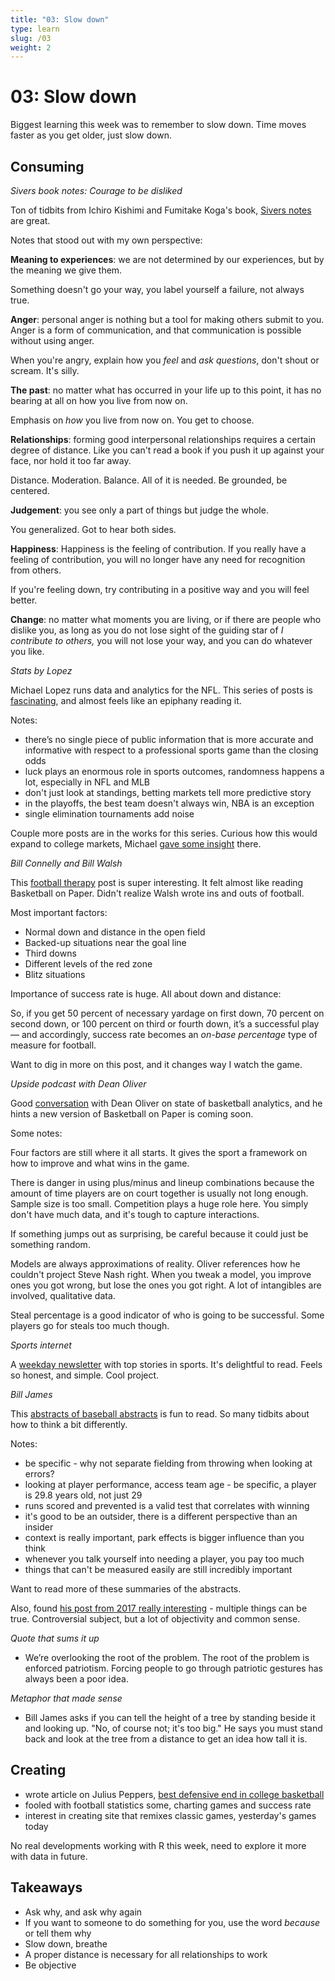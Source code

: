 ```yaml
---
title: "03: Slow down"
type: learn
slug: /03
weight: 2
---
```


# 03: Slow down 

Biggest learning this week was to remember to slow down. Time moves faster as you get older, just slow down. 


## Consuming

*Sivers book notes: Courage to be disliked*

Ton of tidbits from Ichiro Kishimi and Fumitake Koga's book, [Sivers notes](https://sivers.org/book/Disliked) are great. 

Notes that stood out with my own perspective: 

**Meaning to experiences**: we are not determined by our experiences, but by the meaning we give them. 

Something doesn't go your way, you label yourself a failure, not always true. 

**Anger**: personal anger is nothing but a tool for making others submit to you. Anger is a form of communication, and that communication is possible without using anger.

When you're angry, explain how you *feel* and *ask questions*, don't shout or scream. It's silly. 

**The past**: no matter what has occurred in your life up to this point, it has no bearing at all on how you live from now on.

Emphasis on *how* you live from now on. You get to choose. 

**Relationships**: forming good interpersonal relationships requires a certain degree of distance. Like you can't read a book if you push it up against your face, nor hold it too far away.

Distance. Moderation. Balance. All of it is needed. Be grounded, be centered. 

**Judgement**: you see only a part of things but judge the whole. 

You generalized. Got to hear both sides. 

**Happiness**: Happiness is the feeling of contribution. If you really have a feeling of contribution, you will no longer have any need for recognition from others.

If you're feeling down, try contributing in a positive way and you will feel better. 

**Change**: no matter what moments you are living, or if there are people who dislike you, as long as you do not lose sight of the guiding star of *I contribute to others,* you will not lose your way, and you can do whatever you like.


*Stats by Lopez* 

Michael Lopez runs data and analytics for the NFL. This series of posts is [fascinating](http://statsbylopez.netlify.com/post/lessons-hidden-in-sports-betting-markets/), and almost feels like an epiphany reading it. 

Notes: 

- there’s no single piece of public information that is more accurate and informative with respect to a professional sports game than the closing odds
- luck plays an enormous role in sports outcomes, randomness happens a lot, especially in NFL and MLB
- don't just look at standings, betting markets tell more predictive story  
- in the playoffs, the best team doesn't always win, NBA is an exception 
- single elimination tournaments add noise 

Couple more posts are in the works for this series. Curious how this would expand to college markets, Michael [gave some insight](https://twitter.com/StatsbyLopez/status/1035322286356811776) there. 

*Bill Connelly and Bill Walsh* 

This [football therapy](https://www.sbnation.com/nfl/2018/8/29/17337240/2018-nfl-preview-advance-stats-data-offense-defense-football-by-the-numbers) post is super interesting. It felt almost like reading Basketball on Paper. Didn't realize Walsh wrote ins and outs of football. 

Most important factors: 

- Normal down and distance in the open field
- Backed-up situations near the goal line
- Third downs
- Different levels of the red zone
- Blitz situations

Importance of success rate is huge. All about down and distance: 

So, if you get 50 percent of necessary yardage on first down, 70 percent on second down, or 100 percent on third or fourth down, it’s a successful play — and accordingly, success rate becomes an *on-base percentage* type of measure for football.

Want to dig in more on this post, and it changes way I watch the game. 

*Upside podcast with Dean Oliver* 

Good [conversation](https://www.yurview.com/upside-podcast/dean-oliver/?utm_campaign=Sports%20-%20July%202018&utm_content=76519732&utm_medium=social&utm_source=twitter) with Dean Oliver on state of basketball analytics, and he hints a new version of Basketball on Paper is coming soon. 

Some notes: 

Four factors are still where it all starts. It gives the sport a framework on how to improve and what wins in the game. 

There is danger in using plus/minus and lineup combinations because the amount of time players are on court together is usually not long enough. Sample size is too small. Competition plays a huge role here. You simply don't have much data, and it's tough to capture interactions. 

If something jumps out as surprising, be careful because it could just be something random. 

Models are always approximations of reality. Oliver references how he couldn't project Steve Nash right. When you tweak a model, you improve ones you got wrong, but lose the ones you got right. A lot of intangibles are involved, qualitative data. 

Steal percentage is a good indicator of who is going to be successful. Some players go for steals too much though. 

*Sports internet* 

A [weekday newsletter](https://today.sportsinternet.co/) with top stories in sports. It's delightful to read. Feels so honest, and simple. Cool project. 

*Bill James* 

This [abstracts of baseball abstracts](http://baseballanalysts.com/archives/2004/11/abstracts_from_19.php) is fun to read. So many tidbits about how to think a bit differently. 

Notes:  

- be specific - why not separate fielding from throwing when looking at errors? 
- looking at player performance, access team age - be specific, a player is 29.8 years old, not just 29
- runs scored and prevented is a valid test that correlates with winning 
- it's good to be an outsider, there is a different perspective than an insider 
- context is really important, park effects is bigger influence than you think 
- whenever you talk yourself into needing a player, you pay too much 
- things that can't be measured easily are still incredibly important 

Want to read more of these summaries of the abstracts. 

Also, found [his post from 2017 really interesting](https://www.billjamesonline.com/two_unrelated_essays/) - multiple things can be true. Controversial subject, but a lot of objectivity and common sense. 

*Quote that sums it up* 

- We’re overlooking the root of the problem. The root of the problem is enforced patriotism.   Forcing people to go through patriotic gestures has always been a poor idea.

*Metaphor that made sense* 

- Bill James asks if you can tell the height of a tree by standing beside it and looking up. "No, of course not; it's too big." He says you must stand back and look at the tree from a distance to get an idea how tall it is.

## Creating

- wrote article on Julius Peppers, [best defensive end in college basketball](https://fyi.dadgumboxscores.com/julius-frazier-peppers/)
- fooled with football statistics some, charting games and success rate 
- interest in creating site that remixes classic games, yesterday's games today 

No real developments working with R this week, need to explore it more with data in future. 

## Takeaways 

- Ask why, and ask why again 
- If you want to someone to do something for you, use the word *because* or tell them why
- Slow down, breathe 
- A proper distance is necessary for all relationships to work
- Be objective 
